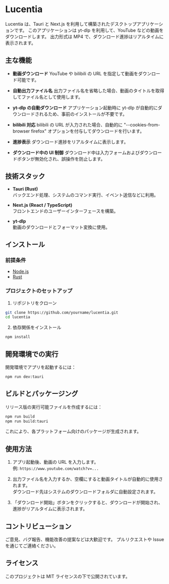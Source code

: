 # Lucentia

Lucentia は、Tauri と Next.js を利用して構築されたデスクトップアプリケーションです。
このアプリケーションは yt-dlp を利用して、YouTube などの動画をダウンロードします。
出力形式は MP4 で、ダウンロード進捗はリアルタイムに表示されます。

## 主な機能

- **動画ダウンロード**
  YouTube や bilibili の URL を指定して動画をダウンロード可能です。

- **自動出力ファイル名**
  出力ファイル名を省略した場合、動画のタイトルを取得してファイル名として使用します。

- **yt-dlp の自動ダウンロード**
  アプリケーション起動時に yt-dlp が自動的にダウンロードされるため、事前のインストールが不要です。

- **bilibili 対応**
  bilibili の URL が入力された場合、自動的に "--cookies-from-browser firefox" オプションを付与してダウンロードを行います。

- **進捗表示**
  ダウンロード進捗をリアルタイムに表示します。

- **ダウンロード中の UI 制御**
  ダウンロード中は入力フォームおよびダウンロードボタンが無効化され、誤操作を防止します。

## 技術スタック

- **Tauri (Rust)**  
  バックエンド処理、システムのコマンド実行、イベント送信などに利用。

- **Next.js (React / TypeScript)**  
  フロントエンドのユーザーインターフェースを構築。

- **yt-dlp**  
  動画のダウンロードとフォーマット変換に使用。

## インストール

### 前提条件

- [Node.js](https://nodejs.org/)
- [Rust](https://www.rust-lang.org/tools/install)

### プロジェクトのセットアップ

1. リポジトリをクローン

```bash
git clone https://github.com/yourname/lucentia.git
cd lucentia
```

2. 依存関係をインストール

```bash
npm install
```

## 開発環境での実行

開発環境でアプリを起動するには：

```bash
npm run dev:tauri
```

## ビルドとパッケージング

リリース版の実行可能ファイルを作成するには：

```bash
npm run build
npm run build:tauri
```

これにより、各プラットフォーム向けのパッケージが生成されます。

## 使用方法

1. アプリ起動後、動画の URL を入力します。  
   例: `https://www.youtube.com/watch?v=...`

2. 出力ファイル名を入力するか、空欄にすると動画タイトルが自動的に使用されます。  
   ダウンロード先はシステムのダウンロードフォルダに自動設定されます。

3. 「ダウンロード開始」ボタンをクリックすると、ダウンロードが開始され、進捗がリアルタイムに表示されます。

## コントリビューション

ご意見、バグ報告、機能改善の提案などは大歓迎です。
プルリクエストや Issue を通じてご連絡ください。

## ライセンス

このプロジェクトは MIT ライセンスの下で公開されています。